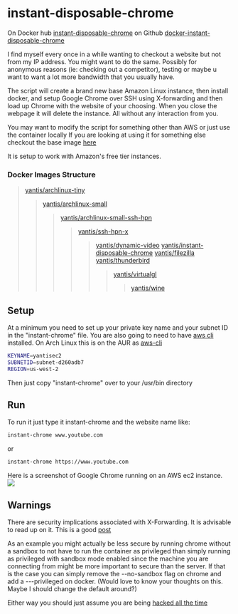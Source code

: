 # instant-disposable-chrome

On Docker hub [instant-disposable-chrome](https://registry.hub.docker.com/u/yantis/instant-disposable-chrome/)
on Github [docker-instant-disposable-chrome](https://github.com/yantis/docker-instant-disposable-chrome)

I find myself every once in a while wanting to checkout a website but not from my IP address.
You might want to do the same. Possibly for anonymous reasons (ie: checking out a competitor), 
testing or maybe u want to want a lot more bandwidth that you usually have.

The script will create a brand new base Amazon Linux instance, then install docker, and setup
Google Chrome over SSH using X-forwarding and then load up Chrome with the website of your choosing.
When you close the webpage it will delete the instance. All without any interaction from you.

You may want to modify the script for something other than AWS or just use the container locally 
If you are looking at using it for something else checkout the base image [here](https://github.com/yantis/docker-ssh-hpn-x)

It is setup to work with Amazon's free tier instances.

### Docker Images Structure
>[yantis/archlinux-tiny](https://github.com/yantis/docker-archlinux-tiny)
>>[yantis/archlinux-small](https://github.com/yantis/docker-archlinux-small)
>>>[yantis/archlinux-small-ssh-hpn](https://github.com/yantis/docker-archlinux-ssh-hpn)
>>>>[yantis/ssh-hpn-x](https://github.com/yantis/docker-ssh-hpn-x)
>>>>>[yantis/dynamic-video](https://github.com/yantis/docker-dynamic-video)
>>>>>[yantis/instant-disposable-chrome](https://github.com/yantis/docker-instant-disposable-chrome)
>>>>>[yantis/filezilla](https://github.com/yantis/docker-filezilla)
>>>>>[yantis/thunderbird](https://github.com/yantis/docker-thunderbird)
>>>>>>[yantis/virtualgl](https://github.com/yantis/docker-virtualgl)
>>>>>>>[yantis/wine](https://github.com/yantis/docker-wine)


## Setup
At a minimum you need to set up your private key name and your subnet ID in the "instant-chrome" file.
You are also going to need to have [aws cli](https://github.com/aws/aws-cli) installed.
On Arch Linux this is on the AUR as [aws-cli](https://aur.archlinux.org/packages/aws-cli)

```bash
KEYNAME=yantisec2
SUBNETID=subnet-d260adb7
REGION=us-west-2
```
Then just copy "instant-chrome" over to your /usr/bin directory


## Run

To run it just type it instant-chrome and the website name like:

```bash
instant-chrome www.youtube.com
```
or

```bash
instant-chrome https://www.youtube.com
```

Here is a screenshot of Google Chrome running on an AWS ec2 instance.
![](http://yantis-scripts.s3.amazonaws.com/screenshot_20150409-053305.jpg)


## Warnings

There are security implications associated with X-Forwarding.
It is advisable to read up on it. This is a good [post](https://padraic2112.wordpress.com/2007/07/09/bad-security-201-remote-x-sessions-over-ssh/)

As an example you might actually be less secure by running chrome without a sandbox to not have to run the
container as privileged than simply running as privileged with sandbox mode enabled since the machine
you are connecting from might be more important to secure than the server. If that is the case you can
simply remove the --no-sandbox flag on chrome and add a ---privileged on docker.
(Would love to know your thoughts on this. Maybe I should change the default around?)

Either way you should just assume you are being [hacked all the time](http://www.zdnet.com/article/pwn2own-2015-the-year-every-browser-went-down/)

